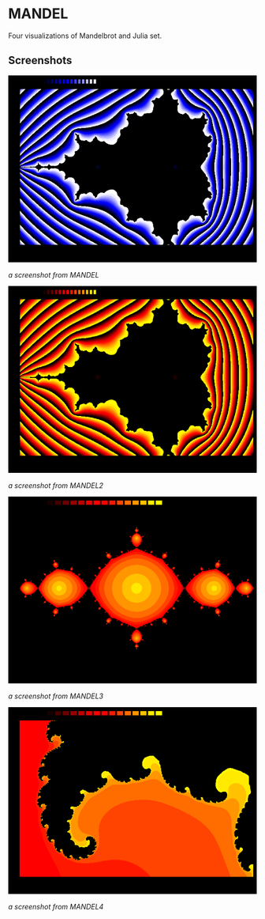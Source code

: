# MANDEL

Four visualizations of Mandelbrot and Julia set.

## Screenshots

![a screenshot from MANDEL.PAS](MANDEL.PNG)

_a screenshot from MANDEL_

![a screenshot from MANDEL2.PAS](MANDEL2.PNG)

_a screenshot from MANDEL2_

![a screenshot from MANDEL3.PAS](MANDEL3.PNG)

_a screenshot from MANDEL3_

![a screenshot from MANDEL4.PAS](MANDEL4.PNG)

_a screenshot from MANDEL4_
